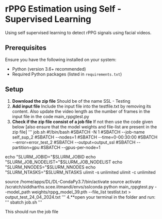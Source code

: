 # rPPG Estimation using Self - Supervised Learning

Using self supervised learning to detect rPPG signals using facial videos.

## Prerequisites

Ensure you have the following installed on your system:

- Python (version 3.6+ recommended)
- Required Python packages (listed in `requirements.txt`)

## Setup

1. **Download the zip file**
   Should be of the name SSL - Testing
2. **Add input file**
   Include the input file into the testfile.txt by removing its content. Also update the video length as the number of frames in the input file in the code main_rppgtest.py
3. **Check if the zip file consist of a job file**
   If not then use the code given below [also ensure that the model weights and file-list are present in the zip file]
'''
job.sh
#!/bin/bash
#SBATCH -N 1
#SBATCH --job-name self_sup_2
#SBATCH --nodes=1
#SBATCH --time=0-00:30:00
#SBATCH --error=error_test_2
#SBATCH --output=output_ssl
#SBATCH --partition=gpu
#SBATCH --gpus-per-node=1

echo "SLURM_JOBID="$SLURM_JOBID
echo "SLURM_JOB_NODELIST="$SLURM_JOB_NODELIST
echo "SLURM_NNODES="$SLURM_NNODES
echo "SLURM_NTASKS="$SLURM_NTASKS
ulimit -s unlimited
ulimit -c unlimited


source /home/apps/DL/DL-CondaPy3.7/bin/activate
source activate /scratch/siddharths.scee.iitmandi/envs/sslconda
python main_rppgtest.py --model_path weights/rppg_model_39.pth --file_list testlist.txt > output_test_24_04_2024.txt
'''
4.**open your terminal in the folder and run:
'''
sbatch job.sh
'''

This should run the job file


